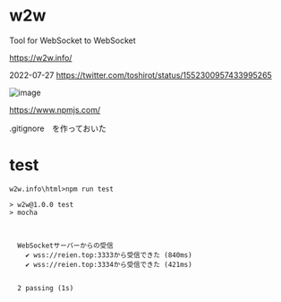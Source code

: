 # w2w
Tool for WebSocket to WebSocket


https://w2w.info/


2022-07-27
https://twitter.com/toshirot/status/1552300957433995265

![image](https://user-images.githubusercontent.com/154680/180593387-5702aee6-a8b1-4ce2-9f6a-d319a484a1cb.png)

https://www.npmjs.com/

.gitignore　を作っておいた

# test

```
w2w.info\html>npm run test

> w2w@1.0.0 test
> mocha



  WebSocketサーバーからの受信
    ✔ wss://reien.top:3333から受信できた (840ms)
    ✔ wss://reien.top:3334から受信できた (421ms)


  2 passing (1s)
```

